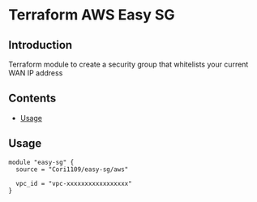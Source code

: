 # Terraform AWS Easy SG

## Introduction

Terraform module to create a security group that whitelists your current WAN IP address

## Contents

- [Usage](#usage)

## Usage

```hcl
module "easy-sg" {
  source = "Cori1109/easy-sg/aws"

  vpc_id = "vpc-xxxxxxxxxxxxxxxxx"
}
```
